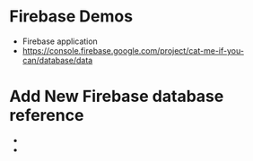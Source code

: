 # Firebase Demos

* Firebase application
* https://console.firebase.google.com/project/cat-me-if-you-can/database/data


# Add New Firebase database reference

* 
* 

